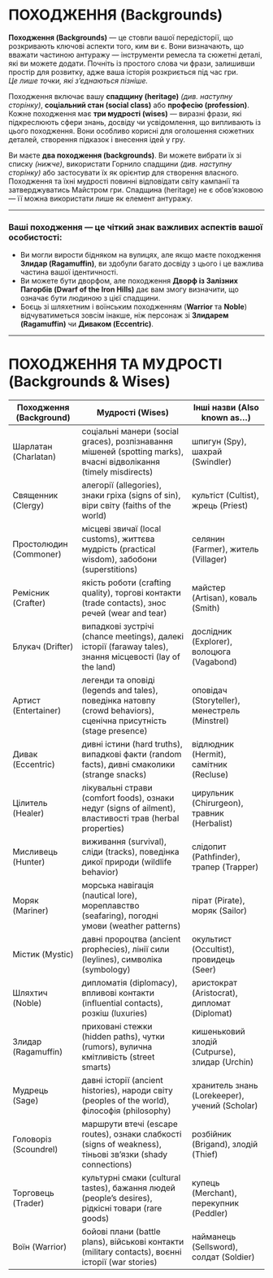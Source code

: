 # ПОХОДЖЕННЯ (Backgrounds)

**Походження (Backgrounds)** — це стовпи вашої передісторії, що розкривають ключові аспекти того, ким ви є. Вони визначають, що вважати частиною антуражу — інструменти ремесла та сюжетні деталі, які ви можете додати. Почніть із простого слова чи фрази, залишивши простір для розвитку, адже ваша історія розкриється під час гри.  
*Це лише точки, які з’єднаються пізніше.*

Походження включає вашу **спадщину (heritage)** *(див. наступну сторінку)*, **соціальний стан (social class)** або **професію (profession)**. Кожне походження має **три мудрості (wises)** — виразні фрази, які підкреслюють сфери знань, досвіду чи усвідомлення, що випливають із цього походження. Вони особливо корисні для оголошення сюжетних деталей, створення підказок і внесення ідей у гру.

Ви маєте **два походження (backgrounds)**. Ви можете вибрати їх зі списку *(нижче)*, використати Горнило спадщини *(див. наступну сторінку)* або застосувати їх як орієнтир для створення власного. Походження та їхні мудрості повинні відповідати світу кампанії та затверджуватись Майстром гри. Спадщина (heritage) не є обов’язковою — її можна використати лише як елемент антуражу.

---

### Ваші походження — це чіткий знак важливих аспектів вашої особистості:

- Ви могли вирости бідняком на вулицях, але якщо маєте походження **Злидар (Ragamuffin)**, ви здобули багато досвіду з цього і це важлива частина вашої ідентичності.
- Ви можете бути дворфом, але походження **Дворф із Залізних Пагорбів (Dwarf of the Iron Hills)** дає вам змогу визначити, що означає бути людиною з цієї спадщини.
- Боєць зі шляхетним і воїнським походженням (**Warrior** та **Noble**) відчуватиметься зовсім інакше, ніж персонаж зі **Злидарем (Ragamuffin)** чи **Диваком (Eccentric)**.

---

# ПОХОДЖЕННЯ ТА МУДРОСТІ (Backgrounds & Wises)

| **Походження (Background)** | **Мудрості (Wises)** | **Інші назви (Also known as…)** |
| ---------------------------- | -------------------- | -------------------------------- |
| Шарлатан (Charlatan) | соціальні манери (social graces), розпізнавання мішеней (spotting marks), вчасні відволікання (timely misdirects) | шпигун (Spy), шахрай (Swindler) |
| Священник (Clergy) | алегорії (allegories), знаки гріха (signs of sin), віри світу (faiths of the world) | культіст (Cultist), жрець (Priest) |
| Простолюдин (Commoner) | місцеві звичаї (local customs), життєва мудрість (practical wisdom), забобони (superstitions) | селянин (Farmer), житель (Villager) |
| Ремісник (Crafter) | якість роботи (crafting quality), торгові контакти (trade contacts), знос речей (wear and tear) | майстер (Artisan), коваль (Smith) |
| Блукач (Drifter) | випадкові зустрічі (chance meetings), далекі історії (faraway tales), знання місцевості (lay of the land) | дослідник (Explorer), волоцюга (Vagabond) |
| Артист (Entertainer) | легенди та оповіді (legends and tales), поведінка натовпу (crowd behaviors), сценічна присутність (stage presence) | оповідач (Storyteller), менестрель (Minstrel) |
| Дивак (Eccentric) | дивні істини (hard truths), випадкові факти (random facts), дивні смаколики (strange snacks) | відлюдник (Hermit), самітник (Recluse) |
| Цілитель (Healer) | лікувальні страви (comfort foods), ознаки недуг (signs of ailment), властивості трав (herbal properties) | цирульник (Chirurgeon), травник (Herbalist) |
| Мисливець (Hunter) | виживання (survival), сліди (tracks), поведінка дикої природи (wildlife behavior) | слідопит (Pathfinder), трапер (Trapper) |
| Моряк (Mariner) | морська навігація (nautical lore), мореплавство (seafaring), погодні умови (weather patterns) | пірат (Pirate), моряк (Sailor) |
| Містик (Mystic) | давні пророцтва (ancient prophecies), лінії сили (leylines), символіка (symbology) | окультист (Occultist), провидець (Seer) |
| Шляхтич (Noble) | дипломатія (diplomacy), впливові контакти (influential contacts), розкіш (luxuries) | аристократ (Aristocrat), дипломат (Diplomat) |
| Злидар (Ragamuffin) | приховані стежки (hidden paths), чутки (rumors), вулична кмітливість (street smarts) | кишеньковий злодій (Cutpurse), злидар (Urchin) |
| Мудрець (Sage) | давні історії (ancient histories), народи світу (peoples of the world), філософія (philosophy) | хранитель знань (Lorekeeper), учений (Scholar) |
| Головоріз (Scoundrel) | маршрути втечі (escape routes), ознаки слабкості (signs of weakness), тіньові зв’язки (shady connections) | розбійник (Brigand), злодій (Thief) |
| Торговець (Trader) | культурні смаки (cultural tastes), бажання людей (people’s desires), рідкісні товари (rare goods) | купець (Merchant), перекупник (Peddler) |
| Воїн (Warrior) | бойові плани (battle plans), військові контакти (military contacts), воєнні історії (war stories) | найманець (Sellsword), солдат (Soldier) |
